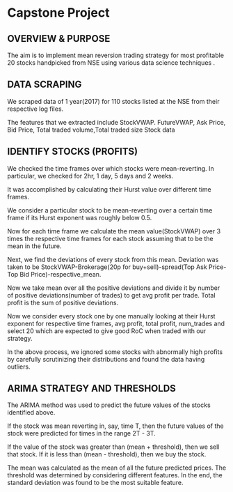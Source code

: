 # Capstone Project

## OVERVIEW & PURPOSE

The aim is to implement mean reversion trading strategy for most profitable 20 stocks handpicked from NSE using various data science techniques . 			

## DATA SCRAPING

We scraped data of 1 year(2017) for 110 stocks listed at the NSE  from their respective log files.

The features that we extracted include StockVWAP. FutureVWAP, Ask Price, Bid Price, Total traded volume,Total traded size
Stock data

## IDENTIFY STOCKS (PROFITS)

We checked the time frames over which stocks were mean-reverting. In particular, we checked for 2hr, 1 day, 5 days and 2 weeks.

It was accomplished by calculating their Hurst value over different time frames.

We consider a particular stock to be mean-reverting over a certain time frame if its Hurst exponent was roughly below 0.5.

Now for each time frame we calculate the mean value(StockVWAP) over 3 times the respective time frames for each stock assuming that to be the mean in the future.

Next, we find the deviations of every stock from this mean. Deviation was taken to be StockVWAP-Brokerage(20p for buy+sell)-spread(Top Ask Price-Top Bid Price)-respective_mean.

Now we take mean over all the positive deviations and divide it by number of positive deviations(number of trades) to get avg profit per trade. Total profit is the sum of positive deviations.

Now we consider every stock one by one manually looking at their Hurst exponent for respective time frames, avg profit, total profit, num_trades and select 20 which are expected to give good RoC when traded with our strategy.

In the above process, we ignored some stocks with abnormally high profits by carefully scrutinizing their distributions and found the data having outliers.

## ARIMA STRATEGY AND THRESHOLDS

The ARIMA method was used to predict the future values of the stocks identified above.

If the stock was mean reverting in, say, time T, then the future values of the stock were predicted for times in the range 2T - 3T.

If the value of the stock was greater than (mean + threshold), then we sell that stock. If it is less than (mean - threshold), then we buy the stock.

The mean was calculated as the mean of all the future predicted prices. The threshold was determined by considering different features. In the end, the standard deviation was found to be the most suitable feature.



